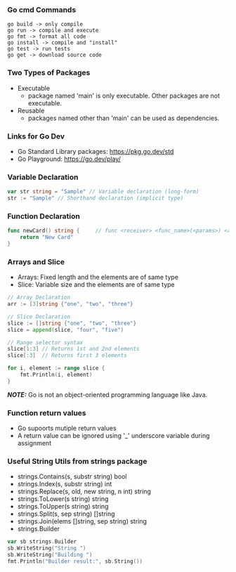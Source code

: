 ### Go cmd Commands
```
go build -> only compile
go run -> compile and execute
go fmt -> format all code
go install -> compile and "install"
go test -> run tests
go get -> download source code 
```

### Two Types of Packages
- Executable 
    - package named 'main' is only executable. Other packages are not executable.
- Reusable
    - packages named other than 'main' can be used as dependencies.

### Links for Go Dev
- Go Standard Library packages: https://pkg.go.dev/std 
- Go Playground: https://go.dev/play/

### Variable Declaration
```go
var str string = "Sample" // Variable declaration (long-form)
str := "Sample" // Shorthand declaration (implicit type)
```

### Function Declaration 
```go
func newCard() string {     // func <receiver> <func_name>(<params>) <return_type> {...}
    return "New Card"
}
```

### Arrays and Slice
- Arrays: Fixed length and the elements are of same type
- Slice: Variable size and the elements are of same type

```go
// Array Declaration
arr := [3]string {"one", "two", "three"}

// Slice Declaration
slice := []string {"one", "two", "three"}
slice = append(slice, "four", "five")

// Range selector syntax
slice[1:3] // Returns 1st and 2nd elements
slice[:3]  // Returns first 3 elements

for i, element := range slice {
    fmt.Println(i, element)
}
```

**_NOTE:_** Go is not an object-oriented programming language like Java.

### Function return values
- Go supoorts mutiple return values
- A return value can be ignored using '_' underscore variable during assignment

### Useful String Utils from strings package
- strings.Contains(s, substr string) bool
- strings.Index(s, substr string) int
- strings.Replace(s, old, new string, n int) string
- strings.ToLower(s string) string
- strings.ToUpper(s string) string
- strings.Split(s, sep string) []string
- strings.Join(elems []string, sep string) string
- strings.Builder
```go
var sb strings.Builder
sb.WriteString("String ")
sb.WriteString("Building ")
fmt.Println("Builder result:", sb.String())
```

